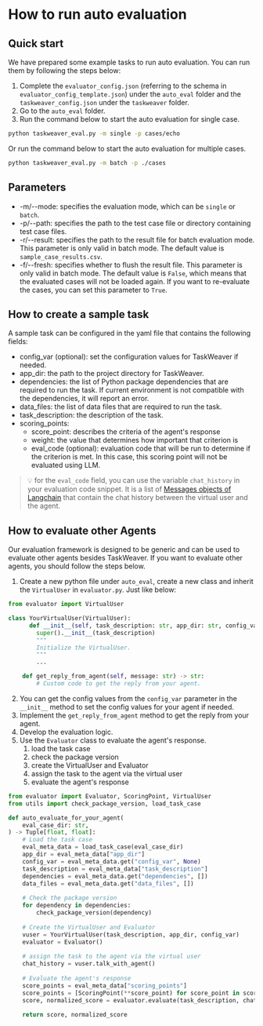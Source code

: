 # How to run auto evaluation

## Quick start

We have prepared some example tasks to run auto evaluation.
You can run them by following the steps below:

1. Complete the `evaluator_config.json` (referring to the schema in `evaluator_config_template.json`) under the `auto_eval` folder and the  `taskweaver_config.json` under the `taskweaver` folder.
2. Go to the `auto_eval` folder.
3. Run the command below to start the auto evaluation for single case.
```bash
python taskweaver_eval.py -m single -p cases/echo
```
Or run the command below to start the auto evaluation for multiple cases.
```bash
python taskweaver_eval.py -m batch -p ./cases
```

## Parameters

- -m/--mode: specifies the evaluation mode, which can be `single` or `batch`. 
- -p/--path: specifies the path to the test case file or directory containing test case files. 
- -r/--result: specifies the path to the result file for batch evaluation mode. This parameter is only valid in batch mode. The default value is `sample_case_results.csv`.
- -f/--fresh: specifies whether to flush the result file. This parameter is only valid in batch mode. The default value is `False`, which means that the evaluated cases will not be loaded again. If you want to re-evaluate the cases, you can set this parameter to `True`.


## How to create a sample task

A sample task can be configured in the yaml file that contains the following fields:

- config_var (optional): set the configuration values for TaskWeaver if needed.
- app_dir: the path to the project directory for TaskWeaver.
- dependencies: the list of Python package dependencies that are required to run the task.
If current environment is not compatible with the dependencies, it will report an error.
- data_files: the list of data files that are required to run the task.
- task_description: the description of the task.
- scoring_points:
  - score_point: describes the criteria of the agent's response
  - weight: the value that determines how important that criterion is
  - eval_code (optional): evaluation code that will be run to determine if the criterion is met. In this case, this scoring point will not be evaluated using LLM.

> 💡 for the `eval_code` field, you can use the variable `chat_history` in your evaluation code snippet.
It is a list of [Messages objects of Langchain](https://python.langchain.com/docs/modules/model_io/concepts#messages) that contain the chat history between the virtual user and the agent.


## How to evaluate other Agents

Our evaluation framework is designed to be generic and can be used to evaluate other agents besides TaskWeaver.
If you want to evaluate other agents, you should follow the steps below.

1. Create a new python file under `auto_eval`, create a new class and inherit the `VirtualUser` in `evaluator.py`.
Just like below:
```python
from evaluator import VirtualUser

class YourVirtualUser(VirtualUser):
      def __init__(self, task_description: str, app_dir: str, config_var: Optional[dict] = None):
        super().__init__(task_description)
        """
        Initialize the VirtualUser.
        """
        ...

    def get_reply_from_agent(self, message: str) -> str:
        # Custom code to get the reply from your agent.
```

2. You can get the config values from the `config_var` parameter in the `__init__` method to set the config values for your agent if needed.
3. Implement the `get_reply_from_agent` method to get the reply from your agent.
4. Develop the evaluation logic.
5. Use the `Evaluator` class to evaluate the agent's response.
   1. load the task case
   2. check the package version
   3. create the VirtualUser and Evaluator
   4. assign the task to the agent via the virtual user
   5. evaluate the agent's response

```python
from evaluator import Evaluator, ScoringPoint, VirtualUser
from utils import check_package_version, load_task_case

def auto_evaluate_for_your_agent(
    eval_case_dir: str,
) -> Tuple[float, float]:
    # Load the task case
    eval_meta_data = load_task_case(eval_case_dir)
    app_dir = eval_meta_data["app_dir"]
    config_var = eval_meta_data.get("config_var", None)
    task_description = eval_meta_data["task_description"]
    dependencies = eval_meta_data.get("dependencies", [])
    data_files = eval_meta_data.get("data_files", [])
    
    # Check the package version
    for dependency in dependencies:
        check_package_version(dependency)
    
    # Create the VirtualUser and Evaluator
    vuser = YourVirtualUser(task_description, app_dir, config_var)
    evaluator = Evaluator()
    
    # assign the task to the agent via the virtual user
    chat_history = vuser.talk_with_agent()
    
    # Evaluate the agent's response
    score_points = eval_meta_data["scoring_points"]
    score_points = [ScoringPoint(**score_point) for score_point in score_points]
    score, normalized_score = evaluator.evaluate(task_description, chat_history, score_points)
    
    return score, normalized_score
```
